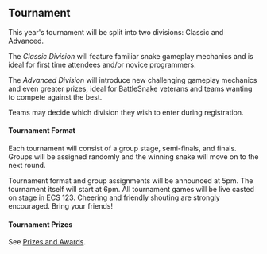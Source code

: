 ## Tournament

This year's tournament will be split into two divisions: Classic and Advanced.

The _Classic Division_ will feature familiar snake gameplay mechanics and is ideal for first time attendees and/or novice programmers.

The _Advanced Division_ will introduce new challenging gameplay mechanics and even greater prizes, ideal for BattleSnake veterans and teams wanting to compete against the best.

Teams may decide which division they wish to enter during registration.

#### Tournament Format

Each tournament will consist of a group stage, semi-finals, and finals. Groups will be assigned randomly and the winning snake will move on to the next round.

Tournament format and group assignments will be announced at 5pm. The tournament itself will start at 6pm. All tournament games will be live casted on stage in ECS 123. Cheering and friendly shouting are strongly encouraged. Bring your friends!

#### Tournament Prizes

See [Prizes and Awards](#5-prizes).
